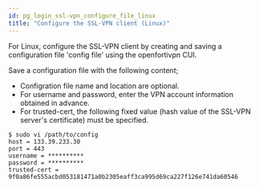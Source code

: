 ```yaml
---
id: pg_login_ssl-vpn_configure_file_linux
title: "Configure the SSL-VPN client (Linux)"
---
```



For Linux, configure the SSL-VPN client by creating and saving a configuration file 'config file' using the openfortivpn CUI.


Save a configuration file with the following content;
- Configration file name and location are optional.
- For username and password, enter the VPN account information obtained in advance.
- For trusted-cert, the following fixed value (hash value of the SSL-VPN server's certificate) must be specified.

```
$ sudo vi /path/to/config
host = 133.39.233.30
port = 443
username = **********
password = **********
trusted-cert = 9f0a86fe555acbd053181471a0b2305eaff3ca995d69ca227f126e741da60546
```
